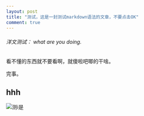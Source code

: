 ```yaml
---
layout: post 
title: "测试，这是一封测试markdown语法的文章，不要点击OK" 
comment: true 
---
```


###### 洋文测试： what are you doing.

看不懂的东西就不要看啊，就傻啦吧唧的干啥。

完事。
## hhh
![测i是](https://imgchr.com/i/k3YbC9) 
